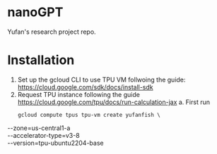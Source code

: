# nanoGPT

Yufan's research project repo. 

# Installation
1. Set up the gcloud CLI to use TPU VM follwoing the guide: https://cloud.google.com/sdk/docs/install-sdk
2. Request TPU instance following the guide https://cloud.google.com/tpu/docs/run-calculation-jax
   a. First run
   ```
   gcloud compute tpus tpu-vm create yufanfish \
--zone=us-central1-a \
--accelerator-type=v3-8 \
--version=tpu-ubuntu2204-base
   ```
